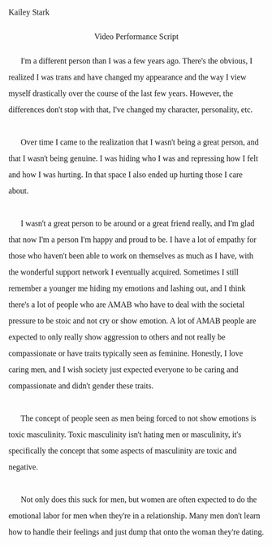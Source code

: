 <!--
### could talk about my past personal and political beliefs
- I'm a completely different person than I was a couple of years ago
- used to be sort of libertarian right
  - however, didn't like or believe in many issues and stuff
- as I've grown in understanding of issues and learned myself better
	- I've become more mature and less of an asshole overall
- I've changed my overall outlook on things
  - while I was trying to be a good person before my criteria for that has changes
  - I feel like overall I understand myself and the world better, along with being able to express what's going on in my head way way better
  	- things like my emotions along with my ideas
  	- toxic masculinity/emotional abuse
  - having to hide not just who I was but how I felt was torturous
  - now I can be me, in a body I don't hate, with people who care about me
-->
<!--  -->
<!--  -->
<!--  -->
<p style="line-height: 2; font-family: Times New Roman; font-size:16px">Kailey Stark</p>
<!--  -->
<p style="text-align: center; line-height: 2; font-family: Times New Roman; font-size:16px">
Video Performance Script
</p>
<!--  -->
<!--  -->
<p style="text-align: left; line-height: 2; font-family: Times New Roman; font-size:16px">
<!--  -->
&nbsp;&nbsp;&nbsp;&nbsp;&nbsp;
<!--  -->
I'm a different person than I was a few years ago. There's the obvious, I realized I was trans and have changed my appearance and the way I view myself drastically over the course of the last few years.
<!--  -->
However, the differences don't stop with that, I've changed my character, personality, etc. <!-- add more -->
<br><br>
<!--  -->
&nbsp;&nbsp;&nbsp;&nbsp;&nbsp;
<!--  -->
Over time I came to the realization that I wasn't being a great person, and that I wasn't being genuine. I was hiding who I was and repressing how I felt and how I was hurting. In that space I also ended up hurting those I care about.
<!--  -->
<br><br>
<!--  -->
&nbsp;&nbsp;&nbsp;&nbsp;&nbsp;
<!--  -->
I wasn't a great person to be around or a great friend really, and I'm glad that now I'm a person I'm happy and proud to be. I have a lot of empathy for those who haven't been able to work on themselves as much as I have, with the wonderful support network I eventually acquired.
<!--  -->
Sometimes I still remember a younger me hiding my emotions and lashing out, and I think there's a lot of people who are AMAB who have to deal with the societal pressure <!-- Eminem's soldier or something -->to be stoic and not cry or show emotion. A lot of AMAB people are expected to only really show aggression to others and not really be compassionate or have traits typically seen as feminine.
<!--  -->
Honestly, I love caring <!-- and... -->men, and I wish society just expected everyone to be caring and compassionate and didn't gender these traits.
<!--  -->
<br><br>
<!--  -->
&nbsp;&nbsp;&nbsp;&nbsp;&nbsp;
<!-- (investigate this stuff) I believe -->The concept of people seen as men being forced to not show emotions is toxic masculinity. Toxic masculinity isn't hating men or masculinity, it's specifically the concept that some aspects of masculinity are toxic and negative.
<!--  -->
<br><br>
<!--  -->
&nbsp;&nbsp;&nbsp;&nbsp;&nbsp;
<!--  -->
Not only does this suck for men, but women are often expected to do the emotional labor for men when they're in a relationship. Many men don't learn how to handle their feelings <!--and stuff -->and just dump that onto the woman they're dating. <!--when men's rights activists complain about aspects of -->
<!--  -->
<!-- talk about how feminism is good for everyone -->
<!--  -->
<!-- my experience may not really be the most representative, but I definitely -->
<!--  -->
<!-- everyone is better off when people feel comfortable being themselves -->
<!--  -->
<!-- talk about emotional abuse and stuff -->
<!--  -->
<!-- create an outline in the paper; guide the reader -->
<!--  -->
</p>
